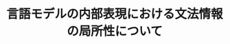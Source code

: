 ---
title: "言語モデルの内部表現における文法情報の局所性について"
proceedings_title: "言語処理学会 第31回年次大会"
authors:
  - name: 佐藤宏亮
    affiliation:
    - 東北大学
  - name: 鴨田豪
    affiliation:
      - 東北大学
  - name: Benjamin Heinzerling
    affiliation:
      - 理化学研究所
      - 東北大学
  - name: 坂口慶祐
    affiliation:
      - 東北大学
      - 理化学研究所
year: 2025
month: 3
pages: 697-701
links:
  - name: "予稿"
    url: "https://www.anlp.jp/proceedings/annual_meeting/2025/#P2-20"
---